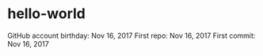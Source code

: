 # hello-world
GitHub account birthday: Nov 16, 2017
First repo: Nov 16, 2017
First commit: Nov 16, 2017
